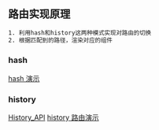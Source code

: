 ## 路由实现原理

```bash
1. 利用hash和history这两种模式实现对路由的切换
2. 根据匹配到的路径，渲染对应的组件
```

### hash

[hash 演示](!https://codesandbox.io/s/happy-shamir-66snb?file=/index.html)

### history

[History_API](!https://developer.mozilla.org/zh-CN/docs/Web/API/History_API)
[history 路由演示](https://codesandbox.io/s/zealous-wood-byciw?file=/index.html)
